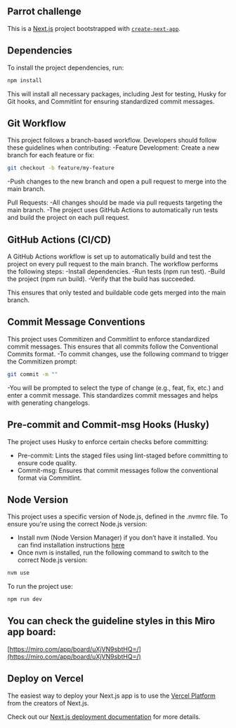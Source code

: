 ## Parrot challenge

This is a [Next.js](https://nextjs.org) project bootstrapped with [`create-next-app`](https://nextjs.org/docs/app/api-reference/cli/create-next-app).

## Dependencies
To install the project dependencies, run:
```bash
npm install
```
This will install all necessary packages, including Jest for testing, Husky for Git hooks, and Commitlint for ensuring standardized commit messages.



## Git Workflow
This project follows a branch-based workflow. Developers should follow these guidelines when contributing:
  -Feature Development:
    Create a new branch for each feature or fix:
    
```bash
git checkout -b feature/my-feature
```
  -Push changes to the new branch and open a pull request to merge into the main branch.

Pull Requests:
  -All changes should be made via pull requests targeting the main branch.
  -The project uses GitHub Actions to automatically run tests and build the project on each pull request.



## GitHub Actions (CI/CD)
A GitHub Actions workflow is set up to automatically build and test the project on every pull request to the main branch. The workflow performs the following steps:
  -Install dependencies.
  -Run tests (npm run test).
  -Build the project (npm run build).
  -Verify that the build has succeeded.

This ensures that only tested and buildable code gets merged into the main branch.



## Commit Message Conventions
This project uses Commitizen and Commitlint to enforce standardized commit messages. This ensures that all commits follow the Conventional Commits format.
-To commit changes, use the following command to trigger the Commitizen prompt:

```bash
git commit -m ""
```
-You will be prompted to select the type of change (e.g., feat, fix, etc.) and enter a commit message. This standardizes commit messages and helps with generating changelogs.



## Pre-commit and Commit-msg Hooks (Husky)
The project uses Husky to enforce certain checks before committing:

- Pre-commit: Lints the staged files using lint-staged before committing to ensure code quality.
- Commit-msg: Ensures that commit messages follow the conventional format via Commitlint.



## Node Version

This project uses a specific version of Node.js, defined in the .nvmrc file. To ensure you're using the correct Node.js version:

- Install nvm (Node Version Manager) if you don’t have it installed. You can find installation instructions [here](https://github.com/nvm-sh/nvm#installing-and-updating)
- Once nvm is installed, run the following command to switch to the correct Node.js version:

```bash
nvm use
```

To run the project use:

```bash
npm run dev
```


## You can check the guideline styles in this Miro app board: 
[https://miro.com/app/board/uXjVN9sbtHQ=/](https://miro.com/app/board/uXjVN9sbtHQ=/)


## Deploy on Vercel

The easiest way to deploy your Next.js app is to use the [Vercel Platform](https://vercel.com/new?utm_medium=default-template&filter=next.js&utm_source=create-next-app&utm_campaign=create-next-app-readme) from the creators of Next.js.

Check out our [Next.js deployment documentation](https://nextjs.org/docs/app/building-your-application/deploying) for more details.

